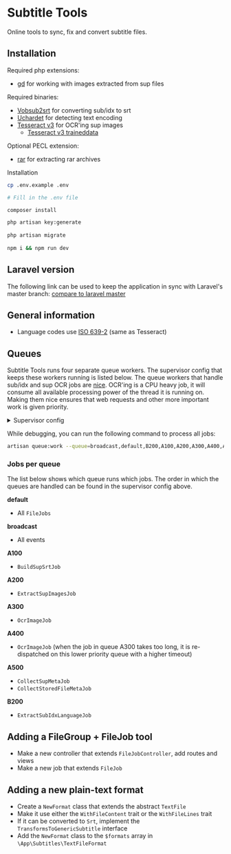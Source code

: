 # Subtitle Tools
Online tools to sync, fix and convert subtitle files.

## Installation
Required php extensions:
- [gd](http://php.net/manual/en/book.image.php) for working with images extracted from sup files

Required binaries:
- [Vobsub2srt](https://github.com/ruediger/VobSub2SRT) for converting sub/idx to srt
- [Uchardet](https://github.com/BYVoid/uchardet) for detecting text encoding
- [Tesseract v3](https://github.com/tesseract-ocr/tesseract) for OCR'ing sup images
  - [Tesseract v3 traineddata](https://github.com/tesseract-ocr/tessdata/tree/3.04.00)

Optional PECL extension:
- [rar](http://php.net/manual/en/book.rar.php) for extracting rar archives

Installation
```bash
cp .env.example .env

# Fill in the .env file

composer install

php artisan key:generate
 
php artisan migrate
 
npm i && npm run dev
```

## Laravel version
The following link can be used to keep the application in sync with Laravel's master branch: [compare to laravel master](https://github.com/laravel/laravel/compare/321d9e3786bfd605fe847e34687ccfa8def5bda2...master)

## General information
* Language codes use [ISO 639-2](https://en.wikipedia.org/wiki/List_of_ISO_639-2_codes) (same as Tesseract)

## Queues
Subtitle Tools runs four separate queue workers. The supervisor config that keeps these workers running is listed below. The queue workers that handle sub/idx and sup OCR jobs are [nice](https://en.wikipedia.org/wiki/Nice_(Unix)). OCR'ing is a CPU heavy job, it will consume all available processing power of the thread it is running on. Making them nice ensures that web requests and other more important work is given priority.

<details>
    <summary>Supervisor config</summary>

    [program:st-worker-default]
    process_name=%(program_name)s_%(process_num)02d
    command=php /var/www/st/current/artisan queue:work --queue=default --sleep=2 --tries=1
    numprocs=3
    autorestart=true
    user=www-data

    [program:st-worker-broadcast]
    process_name=%(program_name)s_%(process_num)02d
    command=php /var/www/st/current/artisan queue:work --queue=broadcast --sleep=2 --tries=2
    autorestart=true
    user=www-data

    [program:st-worker-1]
    process_name=%(program_name)s_%(process_num)02d
    command=nice php /var/www/st/current/artisan queue:work --queue=A100,A200,A300,A400,A500 --sleep=2 --tries=1
    autorestart=true
    user=www-data

    [program:st-worker-2]
    process_name=%(program_name)s_%(process_num)02d
    command=nice php /var/www/st/current/artisan queue:work --queue=B200,A100,A200,A300,A400,A500 --sleep=2 --tries=1
    autorestart=true
    user=www-data
</details>

While debugging, you can run the following command to process all jobs:
```bash
artisan queue:work --queue=broadcast,default,B200,A100,A200,A300,A400,A500 --sleep=2 --tries=1
```

### Jobs per queue
The list below shows which queue runs which jobs. The order in which the queues are handled can be found in the supervisor config above.

**default**
- All `FileJobs`

**broadcast**
- All events

**A100**
- `BuildSupSrtJob`

**A200**
- `ExtractSupImagesJob`

**A300**
- `OcrImageJob`

**A400**
- `OcrImageJob` (when the job in queue A300 takes too long, it is re-dispatched on this lower priority queue with a higher timeout)

**A500**
- `CollectSupMetaJob`
- `CollectStoredFileMetaJob`

**B200**
- `ExtractSubIdxLanguageJob`

## Adding a FileGroup + FileJob tool
* Make a new controller that extends `FileJobController`, add routes and views
* Make a new job that extends `FileJob`

## Adding a new plain-text format
* Create a `NewFormat` class that extends the abstract `TextFile`
* Make it use either the `WithFileContent` trait or the `WithFileLines` trait
* If it can be converted to `Srt`, implement the `TransformsToGenericSubtitle` interface
* Add the `NewFormat` class to the `$formats` array in `\App\Subtitles\TextFileFormat`

